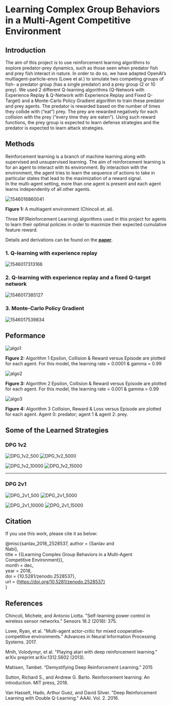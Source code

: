 # Learning Complex Group Behaviors in a Multi-Agent Competitive Environment

## Introduction

The aim of this project is to use reinforcement learning algorithms to explore predator-prey
dynamics, such as those seen when predator fish and prey fish interact in nature. In order to do so,
we have adapted OpenAI’s multiagent-particle-envs (Lowe et al.) to simulate two competing groups
of fish- a predator group (has a single predator) and a prey group (2 or 10 prey). We used 2 different
Q-learning algorithms (Q-Network with Experience Replay & Q-Network with Experience Replay and
Fixed Q-Target) and a Monte-Carlo Policy Gradient algorithm to train these predator and prey agents.
The predator is rewarded based on the number of times they collide with (“eat”) prey. The prey are
rewarded negatively for each collision with the prey (“every time they are eaten”). Using such reward
functions, the prey group is expected to learn defense strategies and the predator is expected to learn
attack strategies.

## Methods

Reinforcement learning is a branch of machine learning along with supervised and unsupervised
learning. The aim of reinforcement learning is for an agent to interact with its environment. By
interaction with the environment, the agent tries to learn the sequence of actions to take in particular
states that lead to the maximization of a reward signal.  
In the multi-agent setting, more than one agent is present and each agent learns independently of all
other agents.

![1546016860041](assets/1546016860041.png)

  **Figure 1:** A multiagent environment (Chincoli et. al).

Three RF(Reinforcement Learning) algorithms used in this project for agents to learn their optimal policies in order to maximize their expected cumulative feature reward.  

Details and derivations can be found on the **[paper](paper/Swarm.pdf)**.

### 1. Q-learning with experience replay

![1546017313166](assets/1546017313166.png)

### 2. Q-learning with experience replay and a fixed Q-target network

![1546017385127](assets/1546017385127.png)

### 3. Monte-Carlo Policy Gradient

![1546017539834](assets/1546017539834.png)

## Peformance

![algo1](assets/algo1.jpg)

  **Figure 2:** Algorithm 1 Epsilon, Collision & Reward versus Episode are plotted for each agent. For this model, the learning rate = 0.0001 & gamma = 0.99

![algo2](assets/algo2.jpg)

  **Figure 3:** Algorithm 2 Epsilon, Collision & Reward versus Episode are plotted for each agent. For this model, the learning rate = 0.001 & gamma = 0.99

![algo3](assets/algo3.jpg)

  **Figure 4:** Algorithm 3 Collision, Reward & Loss versus Episode are plotted for each agent. Agent 0: predator; agent 1 & agent 2: prey.

## Some of the Learned Strategies

### DPG 1v2

![DPG_1v2_500](assets/DPG_1v2_500-1546023733929.gif) ![DPG_1v2_5000](assets/DPG_1v2_5000.gif)

![DPG_1v2_10000](assets/DPG_1v2_10000-1546023904471.gif) ![DPG_1v2_15000](assets/DPG_1v2_15000-1546024468757.gif)

---

### DPG 2v1

![DPG_2v1_500](assets/DPG_2v1_500.gif) ![DPG_2v1_5000](assets/DPG_2v1_5000.gif)

![DPG_2v1_10000](assets/DPG_2v1_10000.gif) ![DPG_2v1_15000](assets/DPG_2v1_15000.gif)

## Citation

If you use this work, please cite it as below:

@misc{sanlav_2018_2528537, 
  author       = {Sanlav and  
                  Nabi},  
  title        = {{Learning Complex Group Behaviors in a Multi-Agent  
                   Competitive Environment}},  
  month        = dec,  
  year         = 2018,  
  doi          = {10.5281/zenodo.2528537},  
  url          = {https://doi.org/10.5281/zenodo.2528537}  
}


## References

Chincoli, Michele, and Antonio Liotta. "Self-learning power control in wireless sensor networks."
Sensors 18.2 (2018): 375.  

Lowe, Ryan, et al. "Multi-agent actor-critic for mixed cooperative-competitive
environments." Advances in Neural Information Processing Systems. 2017.  

Mnih, Volodymyr, et al. "Playing atari with deep reinforcement learning." arXiv preprint
arXiv:1312.5602 (2013).  

Matiisen, Tambet. “Demystifying Deep Reinforcement Learning.” 2015  

Sutton, Richard S., and Andrew G. Barto. Reinforcement learning: An
introduction. MIT press, 2018.  

Van Hasselt, Hado, Arthur Guez, and David Silver. "Deep Reinforcement Learning with Double
Q-Learning." AAAI. Vol. 2. 2016.
